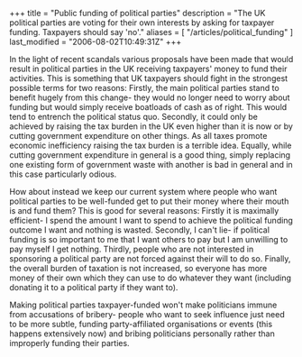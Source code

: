 +++
title = "Public funding of political parties"
description = "The UK political parties are voting for their own interests by asking for taxpayer funding. Taxpayers should say 'no'."
aliases = [ "/articles/political_funding" ]
last_modified = "2006-08-02T10:49:31Z"
+++


In the light of recent scandals various proposals have been made that
would result in political parties in the UK receiving taxpayers' money
to fund their activities. This is something that UK taxpayers should
fight in the strongest possible terms for two reasons: Firstly, the
main political parties stand to benefit hugely from this change- they
would no longer need to worry about funding but would simply receive
boatloads of cash as of right. This would tend to entrench the
political status quo. Secondly, it could only be achieved by raising
the tax burden in the UK even higher than it is now or by cutting
government expenditure on other things. As all taxes promote economic
inefficiency raising the tax burden is a terrible idea. Equally, while
cutting government expenditure in general is a good thing, simply
replacing one existing form of government waste with another is bad in
general and in this case particularly odious.

How about instead we keep our current system where people who want
political parties to be well-funded get to put their money where their
mouth is and fund them? This is good for several reasons: Firstly it is
maximally efficient- I spend the amount I want to spend to achieve the
political funding outcome I want and nothing is wasted. Secondly, I
can't lie- if political funding is so important to me that I want
others to pay but I am unwilling to pay myself I get nothing. Thirdly,
people who are not interested in sponsoring a political party are not
forced against their will to do so. Finally, the overall burden of
taxation is not increased, so everyone has more money of their own
which they can use to do whatever they want (including donating it to a
political party if they want to).

Making political parties taxpayer-funded won't make politicians immune
from accusations of bribery- people who want to seek influence just
need to be more subtle, funding party-affiliated organisations or
events (this happens extensively now) and bribing politicians
personally rather than improperly funding their parties.

[1]: http://www.uncarved.com/articles/political_funding
[2]: http://www.uncarved.com/
[3]: http://www.uncarved.com/articles/contact
[4]: http://www.uncarved.com/login/
[5]: http://www.uncarved.com/tags/thoughts
